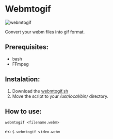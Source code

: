  # Webmtogif
 
![webmtogif](https://user-images.githubusercontent.com/37278803/131994950-ffa44c18-1177-4c27-bdec-332ce9384fed.gif)

Convert your webm files into gif format.

## Prerequisites:
* bash
* FFmpeg  

## Instalation: 
1. Download the [webmtogif.sh](https://github.com/PinheiroCosta/MyScripts/blob/main/bash/webmtogif.sh)
2. Move the script to your _/usr/local/bin/_ directory.  

## How to use: 
```webmtogif <filename.webm>```

ex: 
```$ webmtogif video.webm```
